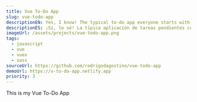 ```yaml
---
title: Vue To-Do App
slug: vue-todo-app
descriptionEN: Yes, I know! The typical to-do app everyone starts with, right? But go ahead, take a look. As with all my other projects, I take a simple idea and push it a little bit further.
descriptionES: ¡Sí, lo sé! La típica aplicación de tareas pendientes con la que todos comienzan, ¿verdad? Pero dale, pegale un vistazo. Como con todos mis otros proyectos, tomo una idea simple y la empujo un poco más.
imageUrl: /assets/projects/vue-todo-app.png
tags:
  - javascript
  - vue
  - vuex
  - sass
sourceUrl: https://github.com/rodrigodagostino/vue-todo-app
demoUrl: https://v-to-do-app.netlify.app
priority: 3
---
```


This is my Vue To-Do App
